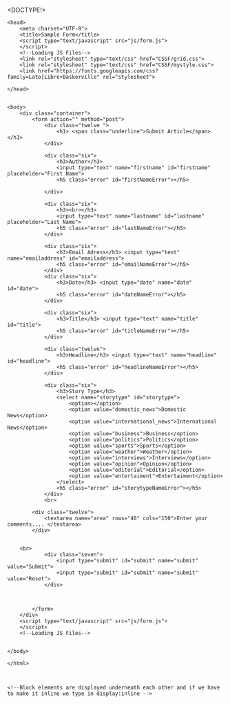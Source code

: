 

<DOCTYPE!>
    <html>

    <head>
        <meta charset="UTF-8">
        <title>Sample Form</title>
        <script type="text/javascript" src="js/form.js">
        </script>
        <!--Loading JS Files-->
        <link rel="stylesheet" type="text/css" href="CSSF/grid.css">
        <link rel="stylesheet" type="text/css" href="CSSF/mystyle.css">
        <link href="https://fonts.googleapis.com/css?family=Lato|Libre+Baskerville" rel="stylesheet">

    </head>


    <body>
        <div class="container">
            <form action="" method="post">
                <div class="twelve ">
                    <h1> <span class="underline">Submit Article</span></h1>
                </div>

                <div class="six">
                    <h3>Author</h3>
                    <input type="text" name="firstname" id="firstname" placeholder="First Name">
                    <h5 class="error" id="firstNameError"></h5>

                </div>

                <div class="six">
                    <h3><br></h3>
                    <input type="text" name="lastname" id="lastname" placeholder="Last Name">
                    <h5 class="error" id="lastNameError"></h5>
                </div>

                <div class="six">
                    <h3>Email Adress</h3> <input type="text" name="emailaddress" id="emailaddress">
                    <h5 class="error" id="emailNameError"></h5>
                </div>
                <div class="six">
                    <h3>Date</h3> <input type="date" name="date" id="date">
                    <h5 class="error" id="dateNameError"></h5>
                </div>

                <div class="six">
                    <h3>Title</h3> <input type="text" name="title" id="title">
                    <h5 class="error" id="titleNameError"></h5>
                </div>

                <div class="twelve">
                    <h3>Headline</h3> <input type="text" name="headline" id="headline">
                    <h5 class="error" id="headlineNameError"></h5>
                </div>

                <div class="six">
                    <h3>Story Type</h3>
                    <select name="storytype" id="storytype">
                        <option></option>
                        <option value="domestic_news">Domestic News</option>
                        <option value="international_news">International News</option>
                        <option value="business">Business</option>
                        <option value="politics">Politics</option>
                        <option value="sports">Sports</option>
                        <option value="weather">Weather</option>
                        <option value="interviews">Interviews</option>
                        <option value="opinion">Opinion</option>
                        <option value="editorial">Editorial</option>
                        <option value="entertaiment">Entertaiment</option>
                    </select>
                    <h5 class="error" id="storytypeNameError"></h5>
                </div>
                <br>
                
            <div class="twelve"> 
                <textarea name="area" rows="40" cols="150">Enter your comments.... </textarea>
            </div>
                

        <br>
                <div class="seven">
                    <input type="submit" id="submit" name="submit" value="Submit">
                    <input type="submit" id="submit" name="submit" value="Reset">
                </div>
                
           

            </form>
        </div>
        <script type="text/javascript" src="js/form.js">
        </script>
        <!--Loading JS Files-->


    </body>

    </html>



    <!--Block elements are displayed underneath each other and if we have to make it inline we type in display:inline -->

